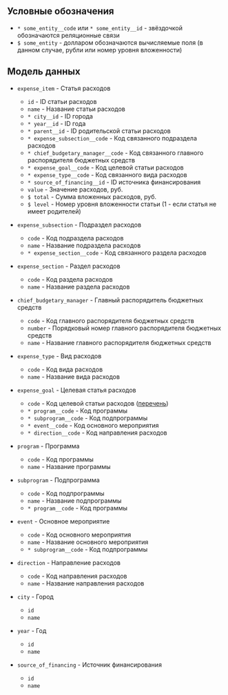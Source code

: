 ## Условные обозначения

- `* some_entity__code` или `* some_entity__id` - звёздочкой обозначаются реляционные связи
- `$ some_entity` - долларом обозначаются вычисляемые поля (в данном случае, рубли или номер уровня вложенности)


## Модель данных

- `expense_item` - Статья расходов
    - `id` - ID статьи расходов
    - `name` - Название статьи расходов
	- `* city__id` - ID города
    - `* year__id` - ID года
    - `* parent__id` - ID родительской статьи расходов
    - `* expense_subsection__code` - Код связанного подраздела расходов
    - `* chief_budgetary_manager__code` - Код связанного главного распорядителя бюджетных средств
    - `* expense_goal__code` - Код целевой статьи расходов
    - `* expense_type__code` - Код связанного вида расходов
    - `* source_of_financing__id` - ID источника финансирования
    - `value` - Значение расходов, руб.
	- `$ total` - Сумма вложенных расходов, руб.
	- `$ level` - Номер уровня вложенности статьи (1 - если статья не имеет родителей)

- `expense_subsection` - Подраздел расходов
    - `code` - Код подраздела расходов
    - `name` - Название подраздела расходов
    - `* expense_section__code` - Код связанного раздела расходов

- `expense_section` - Раздел расходов
    - `code` - Код раздела расходов
    - `name` - Название раздела расходов

- `chief_budgetary_manager` - Главный распорядитель бюджетных средств
    - `code` - Код главного распорядителя бюджетных средств
    - `number` - Порядковый номер главного распорядителя бюджетных средств
    - `name` - Название главного распорядителя бюджетных средств

- `expense_type` - Вид расходов
    - `code` - Код вида расходов
    - `name` - Название вида расходов

- `expense_goal` - Целевая статья расходов
    - `code` - Код целевой статьи расходов ([перечень](http://www.admin.tomsk.ru/site/core.nsf/0/4ac4bb33a819e8e946257f3a001a46ee/$FILE/Приложение%20к%20распоряжению%2028.pdf))
    - `* program__code` - Код программы
    - `* subprogram__code` - Код подпрограммы
    - `* event__code` - Код основного мероприятия
    - `* direction__code` - Код направления расходов

- `program` - Программа
	- `code` - Код программы
	- `name` - Название программы

- `subprogram` - Подпрограмма
	- `code` - Код подпрограммы
	- `name` - Название подпрограммы
	- `* program__code` - Код программы

- `event` - Основное мероприятие
	- `code` - Код основного мероприятия
	- `name` - Название основного мероприятия
	- `* subprogram__code` - Код подпрограммы

- `direction` - Направление расходов
	- `code` - Код направления расходов
	- `name` - Название направления расходов

- `city` - Город
	- `id`
	- `name`

- `year` - Год
	- `id`
	- `name`

- `source_of_financing` - Источник финансирования
	- `id`
	- `name`

